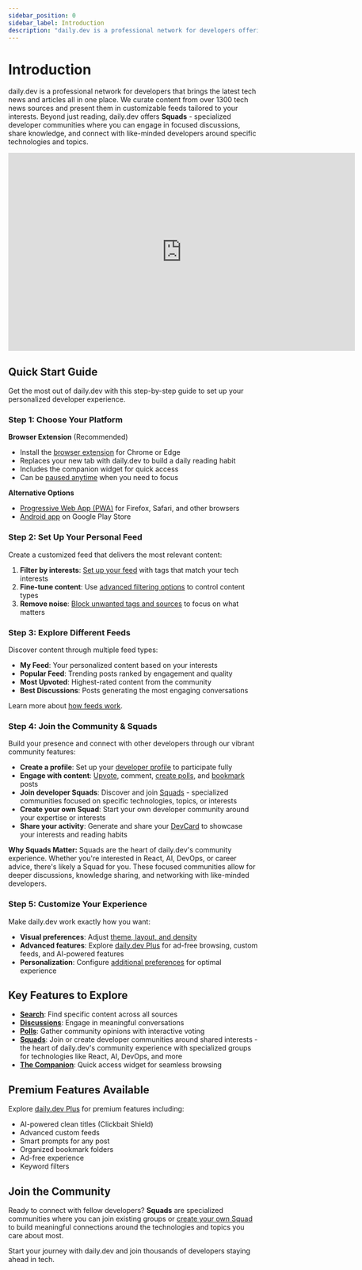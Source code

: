 ```yaml
---
sidebar_position: 0
sidebar_label: Introduction
description: "daily.dev is a professional network for developers offering the latest tech news, customizable feeds, community features, and tools to help you stay ahead in tech."
---
```


# Introduction

daily.dev is a professional network for developers that brings the latest tech news and articles all in one place. We curate content from over 1300 tech news sources and present them in customizable feeds tailored to your interests. Beyond just reading, daily.dev offers **Squads** - specialized developer communities where you can engage in focused discussions, share knowledge, and connect with like-minded developers around specific technologies and topics.

<iframe width="700" height="400" src="https://www.youtube.com/embed/igZCEr3HwCg" frameborder="0" allow="accelerometer; autoplay; encrypted-media; gyroscope; picture-in-picture" allowfullscreen title="Introduction video for daily.dev"></iframe>

## Quick Start Guide

Get the most out of daily.dev with this step-by-step guide to set up your personalized developer experience.

### Step 1: Choose Your Platform

**Browser Extension** (Recommended)
- Install the [browser extension](getting-started/browser-extension-installation) for Chrome or Edge
- Replaces your new tab with daily.dev to build a daily reading habit
- Includes the companion widget for quick access
- Can be [paused anytime](key-features/pause-new-tab) when you need to focus

**Alternative Options**
- [Progressive Web App (PWA)](getting-started/pwa) for Firefox, Safari, and other browsers
- [Android app](https://play.google.com/store/apps/details?id=dev.daily) on Google Play Store

### Step 2: Set Up Your Personal Feed

Create a customized feed that delivers the most relevant content:

1. **Filter by interests**: [Set up your feed](setting-up-your-feed/filtering-content-feed) with tags that match your tech interests
2. **Fine-tune content**: Use [advanced filtering options](setting-up-your-feed/advanced-filtering-options) to control content types
3. **Remove noise**: [Block unwanted tags and sources](setting-up-your-feed/blocking-tags-sources) to focus on what matters

### Step 3: Explore Different Feeds

Discover content through multiple feed types:

- **My Feed**: Your personalized content based on your interests
- **Popular Feed**: Trending posts ranked by engagement and quality
- **Most Upvoted**: Highest-rated content from the community
- **Best Discussions**: Posts generating the most engaging conversations

Learn more about [how feeds work](key-features/feeds).

### Step 4: Join the Community & Squads

Build your presence and connect with other developers through our vibrant community features:

- **Create a profile**: Set up your [developer profile](your-profile/activity) to participate fully
- **Engage with content**: [Upvote](key-features/upvotes), comment, [create polls](key-features/polls), and [bookmark](key-features/bookmarks) posts
- **Join developer Squads**: Discover and join [Squads](squads/creating-your-squad) - specialized communities focused on specific technologies, topics, or interests
- **Create your own Squad**: Start your own developer community around your expertise or interests
- **Share your activity**: Generate and share your [DevCard](your-profile/devcard) to showcase your interests and reading habits

**Why Squads Matter:**
Squads are the heart of daily.dev's community experience. Whether you're interested in React, AI, DevOps, or career advice, there's likely a Squad for you. These focused communities allow for deeper discussions, knowledge sharing, and networking with like-minded developers.

### Step 5: Customize Your Experience

Make daily.dev work exactly how you want:

- **Visual preferences**: Adjust [theme, layout, and density](customize-your-feed/layout)
- **Advanced features**: Explore [daily.dev Plus](plus/plus-overview) for ad-free browsing, custom feeds, and AI-powered features
- **Personalization**: Configure [additional preferences](customize-your-feed/preferences) for optimal experience

## Key Features to Explore

- **[Search](key-features/search)**: Find specific content across all sources
- **[Discussions](key-features/discussions)**: Engage in meaningful conversations
- **[Polls](key-features/polls)**: Gather community opinions with interactive voting
- **[Squads](squads/creating-your-squad)**: Join or create developer communities around shared interests - the heart of daily.dev's community experience with specialized groups for technologies like React, AI, DevOps, and more
- **[The Companion](key-features/the-companion)**: Quick access widget for seamless browsing

## Premium Features Available

Explore [daily.dev Plus](plus/plus-overview) for premium features including:
- AI-powered clean titles (Clickbait Shield)
- Advanced custom feeds
- Smart prompts for any post
- Organized bookmark folders
- Ad-free experience
- Keyword filters

## Join the Community

Ready to connect with fellow developers? **Squads** are specialized communities where you can join existing groups or [create your own Squad](squads/creating-your-squad) to build meaningful connections around the technologies and topics you care about most.

Start your journey with daily.dev and join thousands of developers staying ahead in tech.
